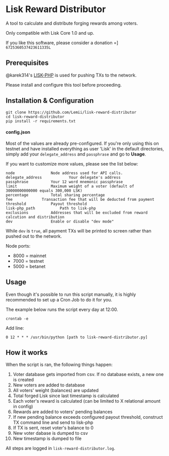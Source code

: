 # Lisk Reward Distributor
A tool to calculate and distribute forging rewards among voters.

Only compatible with Lisk Core 1.0 and up.

If you like this software, please consider a donation =] `6725360537423611335L`

## Prerequisites
@karek314's [LISK-PHP](https://github.com/karek314/lisk-php) is used for pushing TXs to the network. 

Please install and configure this tool before proceeding.

## Installation & Configuration
```
git clone https://github.com/Lemii/lisk-reward-distributor
cd lisk-reward-distributor
pip install -r requirements.txt
```

#### config.json
Most of the values are already pre-configured. If you're only using this on testnet and have installed everything as user 'Lisk' in the default directories, simply add your `delegate_address` and `passphrase` and go to **Usage**.

If you want to customize more values, please see the list below:

```
node				Node address used for API calls.
delegate_address	        Your delegate's address
passphrase			Your 12 word mnemonic passphrase
limit 				Maximum weight of a voter (default of 30000000000000 equals 300,000 LSK)
percentage			Total sharing percentage
fee				Transaction fee that will be deducted from payment
threshold			Payout threshold
lisk-php_path			Path to lisk-php
exclusions			Addresses that will be excluded from reward calcution and distribution
dev 				Enable or disable "dev mode"
```
While `dev` is `true`, all payment TXs will be printed to screen rather than pushed out to the network.


Node ports:
- 8000 = mainnet
- 7000 = testnet
- 5000 = betanet


## Usage
Even though it's possible to run this script manually, it is highly recommended to set up a Cron Job to do it for you.

The example below runs the script every day at 12:00. 
```
crontab -e 
```

Add line:
```
0 12 * * * /usr/bin/python [path to lisk-reward-distributor.py]
```

## How it works
When the script is ran, the following things happen:
1. Voter database gets imported from csv. If no database exists, a new one is created
2. New voters are added to database
3. All voters' weight (balances) are updated
4. Total forged Lisk since last timestamp is calculated
5. Each voter's reward is calculated (can be limited to X relational amount in config)
6. Rewards are added to voters' pending balances
7. If new pending balance exceeds configured payout threshold, construct TX command line and send to lisk-php 
8. If TX is sent, reset voter's balance to 0
9. New voter dabase is dumped to csv
10. New timestamp is dumped to file

All steps are logged in `lisk-reward-distributor.log`.
